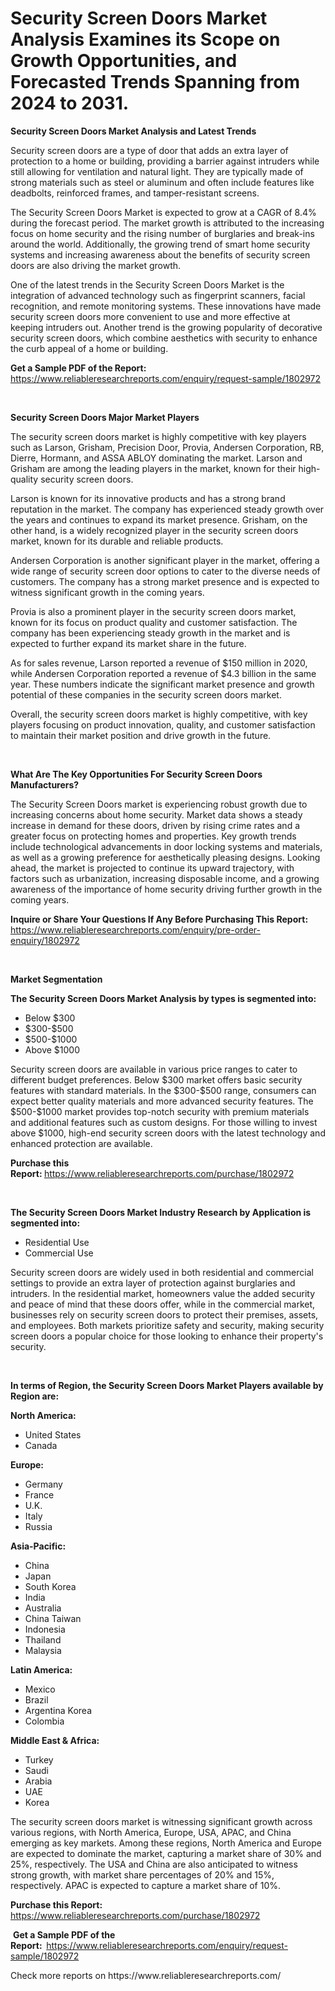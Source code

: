 <p><h1>Security Screen Doors Market Analysis Examines its Scope on Growth Opportunities, and Forecasted Trends Spanning from 2024 to 2031.</h1></p><p><strong>Security Screen Doors Market Analysis and Latest Trends</strong></p>
<p><p>Security screen doors are a type of door that adds an extra layer of protection to a home or building, providing a barrier against intruders while still allowing for ventilation and natural light. They are typically made of strong materials such as steel or aluminum and often include features like deadbolts, reinforced frames, and tamper-resistant screens.</p><p>The Security Screen Doors Market is expected to grow at a CAGR of 8.4% during the forecast period. The market growth is attributed to the increasing focus on home security and the rising number of burglaries and break-ins around the world. Additionally, the growing trend of smart home security systems and increasing awareness about the benefits of security screen doors are also driving the market growth.</p><p>One of the latest trends in the Security Screen Doors Market is the integration of advanced technology such as fingerprint scanners, facial recognition, and remote monitoring systems. These innovations have made security screen doors more convenient to use and more effective at keeping intruders out. Another trend is the growing popularity of decorative security screen doors, which combine aesthetics with security to enhance the curb appeal of a home or building.</p></p>
<p><strong>Get a Sample PDF of the Report:&nbsp;</strong> <a href="https://www.reliableresearchreports.com/enquiry/request-sample/1802972">https://www.reliableresearchreports.com/enquiry/request-sample/1802972</a></p>
<p>&nbsp;</p>
<p><strong>Security Screen Doors Major Market Players</strong></p>
<p><p>The security screen doors market is highly competitive with key players such as Larson, Grisham, Precision Door, Provia, Andersen Corporation, RB, Dierre, Hormann, and ASSA ABLOY dominating the market. Larson and Grisham are among the leading players in the market, known for their high-quality security screen doors.</p><p>Larson is known for its innovative products and has a strong brand reputation in the market. The company has experienced steady growth over the years and continues to expand its market presence. Grisham, on the other hand, is a widely recognized player in the security screen doors market, known for its durable and reliable products.</p><p>Andersen Corporation is another significant player in the market, offering a wide range of security screen door options to cater to the diverse needs of customers. The company has a strong market presence and is expected to witness significant growth in the coming years.</p><p>Provia is also a prominent player in the security screen doors market, known for its focus on product quality and customer satisfaction. The company has been experiencing steady growth in the market and is expected to further expand its market share in the future.</p><p>As for sales revenue, Larson reported a revenue of $150 million in 2020, while Andersen Corporation reported a revenue of $4.3 billion in the same year. These numbers indicate the significant market presence and growth potential of these companies in the security screen doors market. </p><p>Overall, the security screen doors market is highly competitive, with key players focusing on product innovation, quality, and customer satisfaction to maintain their market position and drive growth in the future.</p></p>
<p>&nbsp;</p>
<p><strong>What Are The Key Opportunities For Security Screen Doors Manufacturers?</strong></p>
<p><p>The Security Screen Doors market is experiencing robust growth due to increasing concerns about home security. Market data shows a steady increase in demand for these doors, driven by rising crime rates and a greater focus on protecting homes and properties. Key growth trends include technological advancements in door locking systems and materials, as well as a growing preference for aesthetically pleasing designs. Looking ahead, the market is projected to continue its upward trajectory, with factors such as urbanization, increasing disposable income, and a growing awareness of the importance of home security driving further growth in the coming years.</p></p>
<p><strong>Inquire or Share Your Questions If Any Before Purchasing This Report:</strong> <a href="https://www.reliableresearchreports.com/enquiry/pre-order-enquiry/1802972">https://www.reliableresearchreports.com/enquiry/pre-order-enquiry/1802972</a></p>
<p>&nbsp;</p>
<p><strong>Market Segmentation</strong></p>
<p><strong>The Security Screen Doors Market Analysis by types is segmented into:</strong></p>
<p><ul><li>Below $300</li><li>$300-$500</li><li>$500-$1000</li><li>Above $1000</li></ul></p>
<p><p>Security screen doors are available in various price ranges to cater to different budget preferences. Below $300 market offers basic security features with standard materials. In the $300-$500 range, consumers can expect better quality materials and more advanced security features. The $500-$1000 market provides top-notch security with premium materials and additional features such as custom designs. For those willing to invest above $1000, high-end security screen doors with the latest technology and enhanced protection are available.</p></p>
<p><strong>Purchase this Report:&nbsp;</strong><a href="https://www.reliableresearchreports.com/purchase/1802972">https://www.reliableresearchreports.com/purchase/1802972</a></p>
<p>&nbsp;</p>
<p><strong>The Security Screen Doors Market Industry Research by Application is segmented into:</strong></p>
<p><ul><li>Residential Use</li><li>Commercial Use</li></ul></p>
<p><p>Security screen doors are widely used in both residential and commercial settings to provide an extra layer of protection against burglaries and intruders. In the residential market, homeowners value the added security and peace of mind that these doors offer, while in the commercial market, businesses rely on security screen doors to protect their premises, assets, and employees. Both markets prioritize safety and security, making security screen doors a popular choice for those looking to enhance their property's security.</p></p>
<p>&nbsp;</p>
<p><strong>In terms of Region, the Security Screen Doors Market Players available by Region are:</strong></p>
<p>
    <p> <strong> North America: </strong>
        <ul>
            <li>United States</li>
            <li>Canada</li>
        </ul>
        </p> 
    <p> <strong> Europe: </strong>
        <ul>
            <li>Germany</li>
            <li>France</li>
            <li>U.K.</li>
            <li>Italy</li>
            <li>Russia</li>
        </ul>
        </p> 
    <p> <strong> Asia-Pacific: </strong>
        <ul>
            <li>China</li>
            <li>Japan</li>
            <li>South Korea</li>
            <li>India</li>
            <li>Australia</li>
            <li>China Taiwan</li>
            <li>Indonesia</li>
            <li>Thailand</li>
            <li>Malaysia</li>
        </ul>
        </p> 
    <p> <strong> Latin America: </strong>
        <ul>
            <li>Mexico</li>
            <li>Brazil</li>
            <li>Argentina Korea</li>
            <li>Colombia</li>
        </ul>
        </p> 
    <p> <strong> Middle East & Africa: </strong>
        <ul>
            <li>Turkey</li>
            <li>Saudi</li>
            <li>Arabia</li>
            <li>UAE</li>
            <li>Korea</li>
        </ul>
    </p>
    </p>
<p><p>The security screen doors market is witnessing significant growth across various regions, with North America, Europe, USA, APAC, and China emerging as key markets. Among these regions, North America and Europe are expected to dominate the market, capturing a market share of 30% and 25%, respectively. The USA and China are also anticipated to witness strong growth, with market share percentages of 20% and 15%, respectively. APAC is expected to capture a market share of 10%.</p></p>
<p><strong>Purchase this Report: </strong><a href="https://www.reliableresearchreports.com/purchase/1802972">https://www.reliableresearchreports.com/purchase/1802972</a></p>
<p>&nbsp;<strong>Get a Sample PDF of the Report:&nbsp;&nbsp;</strong><a href="https://www.reliableresearchreports.com/enquiry/request-sample/1802972">https://www.reliableresearchreports.com/enquiry/request-sample/1802972</a></p>
<p><strong></strong></p>
<p>Check more reports on https://www.reliableresearchreports.com/</p>